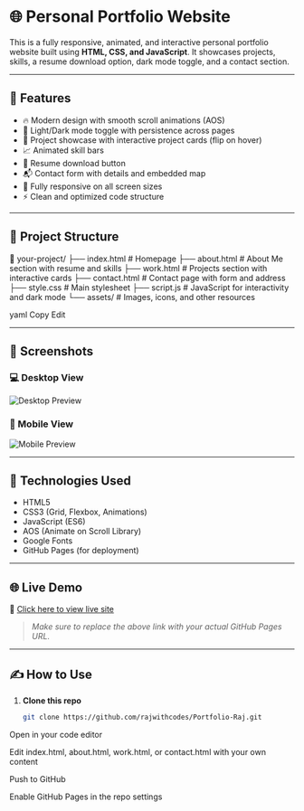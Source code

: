 # 🌐 Personal Portfolio Website

This is a fully responsive, animated, and interactive personal portfolio website built using **HTML, CSS, and JavaScript**. It showcases projects, skills, a resume download option, dark mode toggle, and a contact section.

---

## 🚀 Features

- 🔥 Modern design with smooth scroll animations (AOS)
- 🌙 Light/Dark mode toggle with persistence across pages
- 💼 Project showcase with interactive project cards (flip on hover)
- 📈 Animated skill bars
- 📁 Resume download button
- 📬 Contact form with details and embedded map
- 📱 Fully responsive on all screen sizes
- ⚡ Clean and optimized code structure

---

## 📂 Project Structure

📁 your-project/ ├── index.html # Homepage ├── about.html # About Me section with resume and skills ├── work.html # Projects section with interactive cards ├── contact.html # Contact page with form and address ├── style.css # Main stylesheet ├── script.js # JavaScript for interactivity and dark mode └── assets/ # Images, icons, and other resources

yaml
Copy
Edit

---

## 📸 Screenshots

### 💻 Desktop View
![Desktop Preview](assets/screenshot-desktop.png)

### 📱 Mobile View
![Mobile Preview](assets/screenshot-mobile.png)

---

## 🔧 Technologies Used

- HTML5
- CSS3 (Grid, Flexbox, Animations)
- JavaScript (ES6)
- AOS (Animate on Scroll Library)
- Google Fonts
- GitHub Pages (for deployment)

---

## 🌐 Live Demo

🔗 [Click here to view live site](https://rajsinghania.co.in/)

> _Make sure to replace the above link with your actual GitHub Pages URL._

---

## ✍️ How to Use

1. **Clone this repo**
   ```bash
   git clone https://github.com/rajwithcodes/Portfolio-Raj.git
Open in your code editor

Edit index.html, about.html, work.html, or contact.html with your own content

Push to GitHub

Enable GitHub Pages in the repo settings
